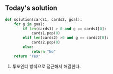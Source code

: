 ## Today's solution


```python
def solution(cards1, cards2, goal):
    for g in goal:
        if len(cards1) > 0 and g == cards1[0]:
            cards1.pop(0)       
        elif len(cards2) >0 and g == cards2[0]:
            cards2.pop(0)
        else:
            return "No"
    return "Yes"

```


1. 투포인터 방식으로 접근해서 해결한다. 

